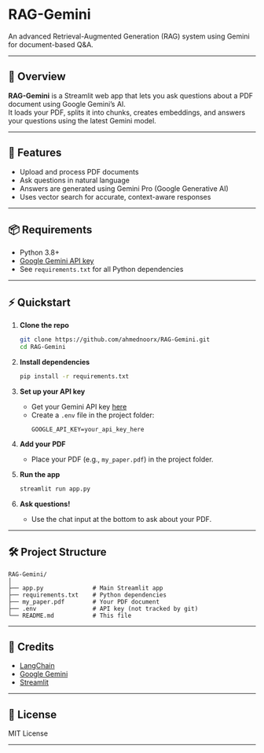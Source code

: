 # RAG-Gemini

An advanced Retrieval-Augmented Generation (RAG) system using Gemini for document-based Q&A.

---

## 🚀 Overview

**RAG-Gemini** is a Streamlit web app that lets you ask questions about a PDF document using Google Gemini’s AI.  
It loads your PDF, splits it into chunks, creates embeddings, and answers your questions using the latest Gemini model.

---

## 📝 Features

- Upload and process PDF documents
- Ask questions in natural language
- Answers are generated using Gemini Pro (Google Generative AI)
- Uses vector search for accurate, context-aware responses

---

## 📦 Requirements

- Python 3.8+
- [Google Gemini API key](https://ai.google.dev/gemini-api/docs/api-key)
- See `requirements.txt` for all Python dependencies

---

## ⚡️ Quickstart

1. **Clone the repo**
    ```bash
    git clone https://github.com/ahmednoorx/RAG-Gemini.git
    cd RAG-Gemini
    ```

2. **Install dependencies**
    ```bash
    pip install -r requirements.txt
    ```

3. **Set up your API key**
    - Get your Gemini API key [here](https://ai.google.dev/gemini-api/docs/api-key)
    - Create a `.env` file in the project folder:
      ```
      GOOGLE_API_KEY=your_api_key_here
      ```

4. **Add your PDF**
    - Place your PDF (e.g., `my_paper.pdf`) in the project folder.

5. **Run the app**
    ```bash
    streamlit run app.py
    ```

6. **Ask questions!**
    - Use the chat input at the bottom to ask about your PDF.

---

## 🛠️ Project Structure

```
RAG-Gemini/
│
├── app.py              # Main Streamlit app
├── requirements.txt    # Python dependencies
├── my_paper.pdf        # Your PDF document
├── .env                # API key (not tracked by git)
└── README.md           # This file
```

---

## 🙏 Credits

- [LangChain](https://python.langchain.com/)
- [Google Gemini](https://ai.google.dev/)
- [Streamlit](https://streamlit.io/)

---

## 📄 License

MIT License

---